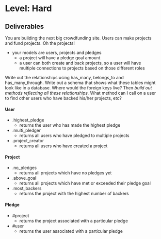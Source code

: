 # Level: Hard

## Deliverables

You are building the next big crowdfunding site. Users can make projects and
fund projects. Oh the projects!

- your models are users, projects and pledges
  - a project will have a pledge goal amount
  - a user can both create and back projects, so a user will have multiple
    connections to projects based on those different roles

Write out the relationships using has_many, belongs_to and has_many_through.
Write out a schema that shows what these tables might look like in a database.
Where would the foreign keys live? Then *build out methods reflecting all these
relationships.* What method can I call on a user to find other users who have
backed his/her projects, etc?

#### User

- .highest_pledge
  - returns the user who has made the highest pledge
- .multi_pledger
  - returns all users who have pledged to multiple projects
- .project_creator
  - returns all users who have created a project

#### Project

- .no_pledges
  - returns all projects which have no pledges yet
- .above_goal
  - returns all projects which have met or exceeded their pledge goal
- .most_backers
  - returns the project with the highest number of backers

#### Pledge

- #project
  - returns the project associated with a particular pledge
- #user
  - returns the user associated with a particular pledge
